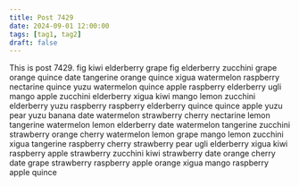 ```yaml
---
title: Post 7429
date: 2024-09-01 12:00:00
tags: [tag1, tag2]
draft: false
---
```

This is post 7429.
fig
kiwi
elderberry
grape
fig
elderberry
zucchini
grape
orange
quince
date
tangerine
orange
quince
xigua
watermelon
raspberry
nectarine
quince
yuzu
watermelon
quince
apple
raspberry
elderberry
ugli
mango
apple
zucchini
elderberry
xigua
kiwi
mango
lemon
zucchini
elderberry
yuzu
raspberry
raspberry
elderberry
quince
quince
apple
yuzu
pear
yuzu
banana
date
watermelon
strawberry
cherry
nectarine
lemon
tangerine
watermelon
lemon
elderberry
date
watermelon
tangerine
zucchini
strawberry
orange
cherry
watermelon
lemon
grape
mango
lemon
zucchini
xigua
tangerine
raspberry
cherry
strawberry
pear
ugli
elderberry
xigua
kiwi
raspberry
apple
strawberry
zucchini
kiwi
strawberry
date
orange
cherry
date
grape
strawberry
raspberry
apple
orange
xigua
mango
raspberry
apple
quince
